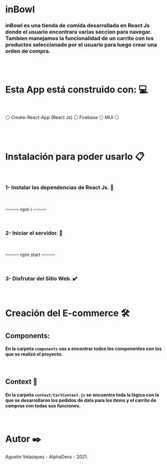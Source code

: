 # inBowl

### inBowl es una tienda de comida desarrollada en React Js donde el usuario encontrara varias seccion para navegar. Tambien manejamos la funcionalidad de un carrito con los productos seleccionado por el usuario para luego crear una orden de compra.
<br><br>


# Esta App está construido con: 💻
<br>

⚪ Create-React-App (React Js)
⚪ Firebase
⚪ MUI
⚪ 

<br><br>

# Instalación para poder usarlo 📋
<br>

### 1- Instalar las dependencias de React Js. 🔧
<br>

〰️〰️〰️
npm i
〰️〰️〰️

<br>

### 2- Iniciar el servidor. 🚀
<br>


〰️〰️〰️
npm start
〰️〰️〰️

<br>

### 3- Disfrutar del Sitio Web. ✔️


<br>

# Creación del E-commerce 🛠️



## Components:

#### En la carpeta `components` vas a encontrar todos los componentes con los que se realizó el proyecto.


<br>

## Context 📄

#### En la carpeta `context/CartContext.js` se encuentra toda la lógica con la que se desarrollaron los pedidos de data para los items y el carrito de compras con todas sus funciones.

<br>


# Autor ✒️

Agustin Velazquez - AlphaDevs - 2021.
